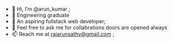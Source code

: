 - 👋 Hi, I’m @arun_kumar ;
- 👀 Engineering graduate 
- 🌱 An aspiring fullstack web developer;
- 💞️ Feel free to ask me for collabrations doors are opened always
- 📫 Reach me at rajarunsathy@gmail.com ;

<!---
arunn911/arunn911 is a ✨ special ✨ repository because its `README.md` (this file) appears on your GitHub profile.
You can click the Preview link to take a look at your changes.
--->
